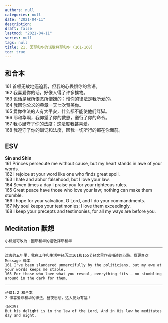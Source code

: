 ```yaml
---
authors: null
categories: null
date: "2021-04-11"
description: 
draft: false
lastmod: "2021-04-11"
series: null
tags: null
title: 21. 因耶和华的话敬拜耶和华 (161-168)
toc: true
---
```


## 和合本

161 首领无故地逼迫我，但我的心畏惧你的言语。  
162 我喜爱你的话，好像人得了许多掳物。  
163 谎话是我所恨恶所憎嫌的；惟你的律法是我所爱的。  
164 我因你公义的典章一天七次赞美你。  
165 爱你律法的人有大平安，什么都不能使他们绊脚。  
166 耶和华啊，我仰望了你的救恩，遵行了你的命令。  
167 我心里守了你的法度；这法度我甚喜爱。  
168 我遵守了你的训词和法度，因我一切所行的都在你面前。  

## ESV  
**Sin and Shin**  
161 Princes persecute me without cause, but my heart stands in awe of your words.  
162 I rejoice at your word like one who finds great spoil.   
163 I hate and abhor falsehood, but I love your law.   
164 Seven times a day I praise you for your righteous rules.   
165 Great peace have those who love your law; nothing can make them stumble.   
166 I hope for your salvation, O Lord, and I do your commandments.   
167 My soul keeps your testimonies; I love them exceedingly.   
168 I keep your precepts and testimonies, for all my ways are before you.   

## Meditation 默想

    小标题可改为：因耶和华的话敬拜耶和华
____
    过去的五年里，我在工作和生活中经历过161和165节经文里作者描述的心路。我更喜欢 Message 译本  
    161 I've been slandered unmercifully by the politicians, but my awe at your words keeps me stable.  
    165 For those who love what you reveal, everything fits — no stumbling around in the dark for them.  

____
    ‪诗篇‬1:2 和合本
    2 惟喜爱耶和华的律法，昼夜思想，这人便为有福！

    (NKJV)
    But his delight is in the law of the Lord, And in His law he meditates day and night.